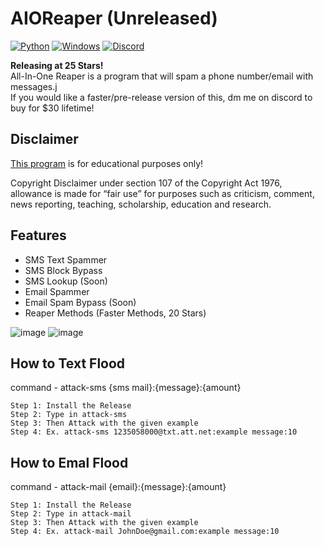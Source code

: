 # AIOReaper (Unreleased)
[![Python](https://img.shields.io/badge/Language-Python-yellow)](https://en.wikipedia.org/wiki/Python_(programming_language)) 
[![Windows](https://img.shields.io/badge/Platform-Windows-darkblue)](https://en.wikipedia.org/wiki/Microsoft_Windows) 
[![Discord](https://img.shields.io/badge/Support-Discord-blue)](https://discord.gg/Mtxy3uXvcn)

**Releasing at 25 Stars!**  
All-In-One Reaper is a program that will spam a phone number/email with messages.j  
If you would like a faster/pre-release version of this, dm me on discord to buy for $30 lifetime!

## Disclaimer
[This program](https://github.com/NotSlater/SMSBomber) is for educational purposes only!

Copyright Disclaimer under section 107 of the Copyright Act 1976, allowance is made for “fair use” for purposes such as criticism, comment, news reporting, teaching, scholarship, education and research.

## Features
* SMS Text Spammer
* SMS Block Bypass
* SMS Lookup (Soon)
* Email Spammer
* Email Spam Bypass (Soon)
* Reaper Methods (Faster Methods, 20 Stars)

![image](https://user-images.githubusercontent.com/59234115/156941395-99ff6332-b0bd-4b7b-b80d-b541db754512.png)
![image](https://user-images.githubusercontent.com/59234115/156941443-8ed58780-7ba0-4d23-b0ba-f6c3234d8775.png)

## How to Text Flood
command - attack-sms {sms mail}:{message}:{amount}
```
Step 1: Install the Release
Step 2: Type in attack-sms
Step 3: Then Attack with the given example
Step 4: Ex. attack-sms 1235058000@txt.att.net:example message:10
```

## How to Emal Flood
command - attack-mail {email}:{message}:{amount}
```
Step 1: Install the Release
Step 2: Type in attack-mail
Step 3: Then Attack with the given example
Step 4: Ex. attack-mail JohnDoe@gmail.com:example message:10
```
